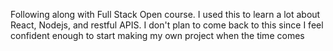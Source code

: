 Following along with Full Stack Open course. 
I used this to learn a lot about React, Nodejs, and restful APIS. I don't plan to come back to this since I feel confident enough to start making my own project when the time comes
